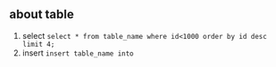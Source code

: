 ## about table
1. select
`select * from table_name where id<1000 order by id desc limit 4;`
2. insert
`insert table_name into `